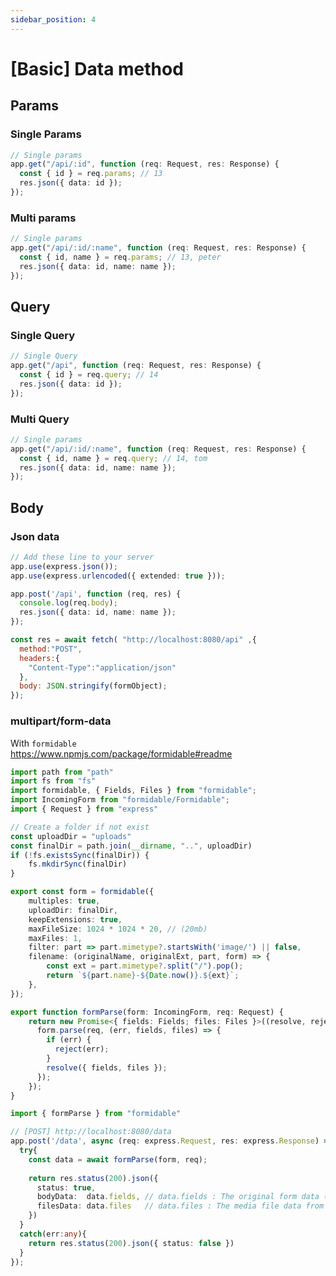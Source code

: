 ```yaml
---
sidebar_position: 4
---
```


# [Basic] Data method

## Params

### Single Params
```ts showLineNumbers title="[GET] http://localhost:8080/api/13"
// Single params
app.get("/api/:id", function (req: Request, res: Response) {
  const { id } = req.params; // 13
  res.json({ data: id });
});
```

### Multi params
```ts showLineNumbers title="[GET] http://localhost:8080/api/13/peter"
// Single params
app.get("/api/:id/:name", function (req: Request, res: Response) {
  const { id, name } = req.params; // 13, peter
  res.json({ data: id, name: name });
});
```

## Query

### Single Query
```ts showLineNumber title="[GET] http://localhost:8080/api?id=14"
// Single Query
app.get("/api", function (req: Request, res: Response) {
  const { id } = req.query; // 14
  res.json({ data: id });
});
```

### Multi Query
```ts showLineNumbers title="[GET] http://localhost:8080/api?id=14&name=tom"
// Single params
app.get("/api/:id/:name", function (req: Request, res: Response) {
  const { id, name } = req.query; // 14, tom
  res.json({ data: id, name: name });
});
```

## Body

### Json data
```ts showLineNumber title="server.ts"
// Add these line to your server
app.use(express.json());
app.use(express.urlencoded({ extended: true }));
```

```ts showLineNumbers title="[POST] http://localhost:8080/api"
app.post('/api', function (req, res) {
  console.log(req.body);
  res.json({ data: id, name: name });
});
```

```js showLineNumbers title="frontend"
const res = await fetch( "http://localhost:8080/api" ,{
  method:"POST",
  headers:{ 
    "Content-Type":"application/json"
  },
  body: JSON.stringify(formObject);
});
```

### multipart/form-data

With `formidable`  
https://www.npmjs.com/package/formidable#readme  

```ts showLineNumbers title="formidable.ts"
import path from "path"
import fs from "fs"
import formidable, { Fields, Files } from "formidable";
import IncomingForm from "formidable/Formidable";
import { Request } from "express"

// Create a folder if not exist
const uploadDir = "uploads"
const finalDir = path.join(__dirname, "..", uploadDir)
if (!fs.existsSync(finalDir)) {
    fs.mkdirSync(finalDir)
}

export const form = formidable({ 
    multiples: true,
    uploadDir: finalDir,
    keepExtensions: true,
    maxFileSize: 1024 * 1024 * 20, // (20mb)
    maxFiles: 1,
    filter: part => part.mimetype?.startsWith('image/') || false,
    filename: (originalName, originalExt, part, form) => {
        const ext = part.mimetype?.split("/").pop();
        return `${part.name}-${Date.now()}.${ext}`;
    },
});

export function formParse(form: IncomingForm, req: Request) {
    return new Promise<{ fields: Fields; files: Files }>((resolve, reject) => {
      form.parse(req, (err, fields, files) => {
        if (err) {
          reject(err);
        } 
        resolve({ fields, files });
      });
    });
}
```

```ts showLineNumbers title="server.ts"
import { formParse } from "formidable"

// [POST] http://localhost:8080/data
app.post('/data', async (req: express.Request, res: express.Response) => {
  try{
    const data = await formParse(form, req);
    
    return res.status(200).json({ 
      status: true,
      bodyData:  data.fields, // data.fields : The original form data (No Files)
      filesData: data.files   // data.files : The media file data from form (Files)
    })
  }
  catch(err:any){
    return res.status(200).json({ status: false })
  }  
});
```
